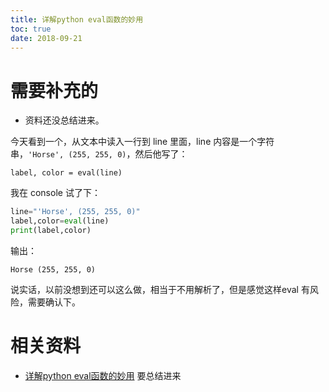 ```yaml
---
title: 详解python eval函数的妙用
toc: true
date: 2018-09-21
---
```

# 需要补充的

- 资料还没总结进来。


今天看到一个，从文本中读入一行到 line 里面，line 内容是一个字符串，`'Horse', (255, 255, 0)`，然后他写了：

```
label, color = eval(line)
```

我在 console 试了下：

```python
line="'Horse', (255, 255, 0)"
label,color=eval(line)
print(label,color)
```

输出：

```
Horse (255, 255, 0)
```

说实话，以前没想到还可以这么做，相当于不用解析了，但是感觉这样eval 有风险，需要确认下。





# 相关资料

- [详解python eval函数的妙用](https://www.jb51.net/article/128410.htm) 要总结进来
